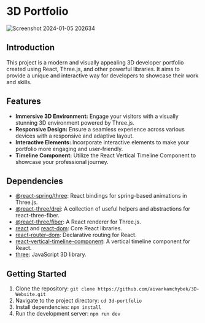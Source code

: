 # 3D Portfolio

![Screenshot 2024-01-05 202634](https://github.com/aivarkamchybek/3D-Website/assets/127583391/5f550d8c-8d8d-4ec2-aaa1-fc4d5a4cf288)


## Introduction
This project is a modern and visually appealing 3D developer portfolio created using React, Three.js, and other powerful libraries. It aims to provide a unique and interactive way for developers to showcase their work and skills.

## Features
- **Immersive 3D Environment:** Engage your visitors with a visually stunning 3D environment powered by Three.js.
- **Responsive Design:** Ensure a seamless experience across various devices with a responsive and adaptive layout.
- **Interactive Elements:** Incorporate interactive elements to make your portfolio more engaging and user-friendly.
- **Timeline Component:** Utilize the React Vertical Timeline Component to showcase your professional journey.

## Dependencies
- [@react-spring/three](https://www.npmjs.com/package/@react-spring/three): React bindings for spring-based animations in Three.js.
- [@react-three/drei](https://www.npmjs.com/package/@react-three/drei): A collection of useful helpers and abstractions for react-three-fiber.
- [@react-three/fiber](https://www.npmjs.com/package/@react-three/fiber): A React renderer for Three.js.
- [react](https://www.npmjs.com/package/react) and [react-dom](https://www.npmjs.com/package/react-dom): Core React libraries.
- [react-router-dom](https://www.npmjs.com/package/react-router-dom): Declarative routing for React.
- [react-vertical-timeline-component](https://www.npmjs.com/package/react-vertical-timeline-component): A vertical timeline component for React.
- [three](https://www.npmjs.com/package/three): JavaScript 3D library.

## Getting Started
1. Clone the repository: `git clone https://github.com/aivarkamchybek/3D-Website.git`
2. Navigate to the project directory: `cd 3d-portfolio`
3. Install dependencies: `npm install`
4. Run the development server: `npm run dev`

